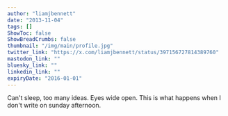 ```yaml
---
author: "liamjbennett"
date: "2013-11-04"
tags: []
ShowToc: false
ShowBreadCrumbs: false
thumbnail: "/img/main/profile.jpg"
twitter_link: "https://x.com/liamjbennett/status/397156727814389760"
mastodon_link: ""
bluesky_link: ""
linkedin_link: ""
expiryDate: "2016-01-01"
---
```


Can't sleep, too many ideas. Eyes wide open. This is what happens when I don't write on sunday afternoon.


